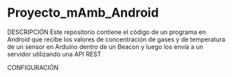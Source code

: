 # Proyecto_mAmb_Android
DESCRIPCIÓN
Este repositorio contiene el código de un programa en Android que recibe los valores de concentración de gases y de temperatura de un sensor en Arduino dentro de un Beacon y luego los envía a un servidor utilizando una API REST

CONFIGURACIÓN